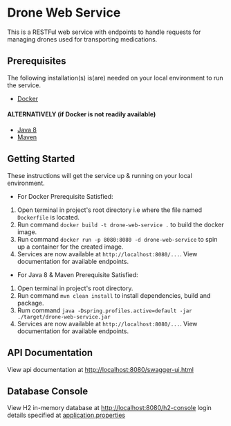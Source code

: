 # Drone Web Service

This is a RESTFul web service with endpoints to handle requests for managing drones used for transporting medications.


## Prerequisites

The following installation(s) is(are) needed on your local environment to run the service.
* [Docker](https://docs.docker.com/get-docker/)

#### ALTERNATIVELY (if Docker is not readily available)
* [Java 8](https://www.oracle.com/java/technologies/javase/javase8-archive-downloads.html)
* [Maven](https://maven.apache.org/download.cgi)


## Getting Started

These instructions will get the service up & running on your local environment.

* For Docker Prerequisite Satisfied:
1. Open terminal in project's root directory i.e where the file named `Dockerfile` is located.
2. Run command `docker build -t drone-web-service .` to build the docker image.
3. Run command `docker run -p 8080:8080 -d drone-web-service` to spin up a container for the created image.
4. Services are now available at `http://localhost:8080/...`. View documentation for available endpoints.

* For Java 8 & Maven Prerequisite Satisfied:
1. Open terminal in project's root directory.
2. Run command `mvn clean install` to install dependencies, build and package.
3. Rum command `java -Dspring.profiles.active=default -jar ./target/drone-web-service.jar`
4. Services are now available at `http://localhost:8080/...`. View documentation for available endpoints.

## API Documentation
View api documentation at [http://localhost:8080/swagger-ui.html](http://localhost:8080/swagger-ui.html)


## Database Console
View H2 in-memory database at [http://localhost:8080/h2-console](http://localhost:8080/h2-console) login details specified at [application.properties](https://github.com/EmekaMomodu/drone-web-service/blob/main/src/main/resources/application.properties)

